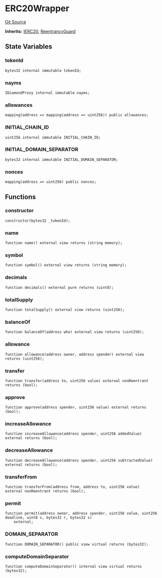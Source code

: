 # ERC20Wrapper
[Git Source](https://github.com/nayms/contracts-v3/blob/08976c385ed293c18988aa46a13c47179dbb0a28/src/utils/ERC20Wrapper.sol)

**Inherits:**
[IERC20](/src/interfaces/IERC20.sol/interface.IERC20.md), [ReentrancyGuard](/src/utils/ReentrancyGuard.sol/abstract.ReentrancyGuard.md)


## State Variables
### tokenId

```solidity
bytes32 internal immutable tokenId;
```


### nayms

```solidity
IDiamondProxy internal immutable nayms;
```


### allowances

```solidity
mapping(address => mapping(address => uint256)) public allowances;
```


### INITIAL_CHAIN_ID

```solidity
uint256 internal immutable INITIAL_CHAIN_ID;
```


### INITIAL_DOMAIN_SEPARATOR

```solidity
bytes32 internal immutable INITIAL_DOMAIN_SEPARATOR;
```


### nonces

```solidity
mapping(address => uint256) public nonces;
```


## Functions
### constructor


```solidity
constructor(bytes32 _tokenId);
```

### name


```solidity
function name() external view returns (string memory);
```

### symbol


```solidity
function symbol() external view returns (string memory);
```

### decimals


```solidity
function decimals() external pure returns (uint8);
```

### totalSupply


```solidity
function totalSupply() external view returns (uint256);
```

### balanceOf


```solidity
function balanceOf(address who) external view returns (uint256);
```

### allowance


```solidity
function allowance(address owner, address spender) external view returns (uint256);
```

### transfer


```solidity
function transfer(address to, uint256 value) external nonReentrant returns (bool);
```

### approve


```solidity
function approve(address spender, uint256 value) external returns (bool);
```

### increaseAllowance


```solidity
function increaseAllowance(address spender, uint256 addedValue) external returns (bool);
```

### decreaseAllowance


```solidity
function decreaseAllowance(address spender, uint256 subtractedValue) external returns (bool);
```

### transferFrom


```solidity
function transferFrom(address from, address to, uint256 value) external nonReentrant returns (bool);
```

### permit


```solidity
function permit(address owner, address spender, uint256 value, uint256 deadline, uint8 v, bytes32 r, bytes32 s)
    external;
```

### DOMAIN_SEPARATOR


```solidity
function DOMAIN_SEPARATOR() public view virtual returns (bytes32);
```

### computeDomainSeparator


```solidity
function computeDomainSeparator() internal view virtual returns (bytes32);
```

